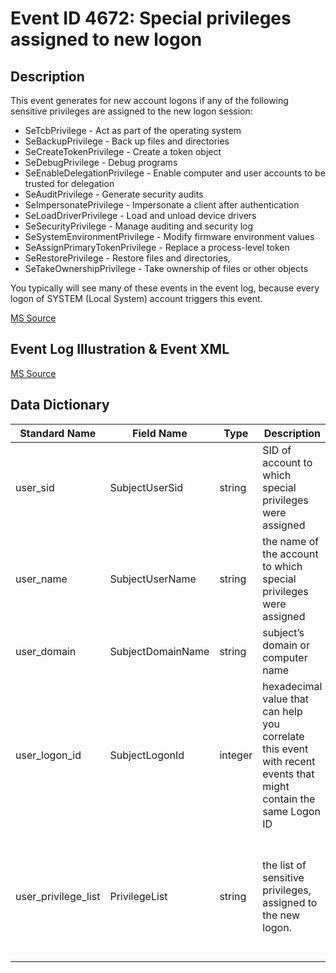 # Event ID 4672: Special privileges assigned to new logon

## Description

This event generates for new account logons if any of the following sensitive privileges are assigned to the new logon session:

* SeTcbPrivilege - Act as part of the operating system
* SeBackupPrivilege - Back up files and directories
* SeCreateTokenPrivilege - Create a token object
* SeDebugPrivilege - Debug programs
* SeEnableDelegationPrivilege - Enable computer and user accounts to be trusted for delegation
* SeAuditPrivilege - Generate security audits
* SeImpersonatePrivilege - Impersonate a client after authentication
* SeLoadDriverPrivilege - Load and unload device drivers
* SeSecurityPrivilege - Manage auditing and security log
* SeSystemEnvironmentPrivilege - Modify firmware environment values
* SeAssignPrimaryTokenPrivilege - Replace a process-level token
* SeRestorePrivilege - Restore files and directories,
* SeTakeOwnershipPrivilege - Take ownership of files or other objects

You typically will see many of these events in the event log, because every logon of SYSTEM (Local System) account triggers this event.

[MS Source](https://github.com/MicrosoftDocs/windows-itpro-docs/blob/master/windows/security/threat-protection/auditing/event-4672.md)

## Event Log Illustration & Event XML

[MS Source](https://github.com/MicrosoftDocs/windows-itpro-docs/blob/master/windows/security/threat-protection/auditing/event-4672.md)

## Data Dictionary

|	Standard Name	|	Field Name	|	Type	|	Description	|	Sample Value	|
|	----------------	|	----------------	|	----------------	|	----------------	|	----------------	|
|	user_sid	|	SubjectUserSid	|	string	|	SID of account to which special privileges were assigned	|	S-1-5-21-3457937927-2839227994-823803824-1104		|
|	user_name	|	SubjectUserName	|	string	|	the name of the account to which special privileges were assigned	|	dadmin		|
|	user_domain	|	SubjectDomainName	|	string	|	subject’s domain or computer name	|	CONTOSO		|
|	user_logon_id	|	SubjectLogonId	|	integer	|	hexadecimal value that can help you correlate this event with recent events that might contain the same Logon ID	|	0x671101		|
|	user_privilege_list	|	PrivilegeList	|	string	|	the list of sensitive privileges, assigned to the new logon. 	|	SeTcbPrivilege SeSecurityPrivilege SeTakeOwnershipPrivilege SeLoadDriverPrivilege SeBackupPrivilege SeRestorePrivilege SeDebugPrivilege SeSystemEnvironmentPrivilege SeEnableDelegationPrivilege SeImpersonatePrivilege |